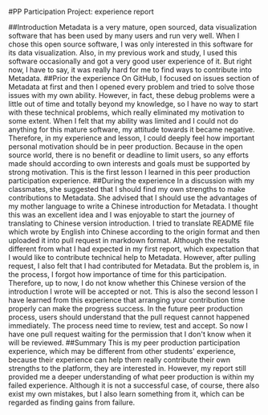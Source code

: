 #PP Participation Project: experience report

##Introduction
Metadata is a very mature, open sourced, data visualization software that has been used by many users and run very well. When I chose this open source software, I was only interested in this software for its data visualization. Also, in my previous work and study, I used this software occasionally and got a very good user experience of it. But right now, I have to say, it was really hard for me to find ways to contribute into Metadata.
##Prior the experience
On GitHub, I focused on issues section of Metadata at first and then I opened every problem and tried to solve those issues with my own ability. However, in fact, these debug problems were a little out of time and totally beyond my knowledge, so I have no way to start with these technical problems, which really eliminated my motivation to some extent. When I felt that my ability was limited and I could not do anything for this mature software, my attitude towards it became negative. Therefore, in my experience and lesson, I could deeply feel how important personal motivation should be in peer production. Because in the open source world, there is no benefit or deadline to limit users, so any efforts made should according to own interests and goals must be supported by strong motivation. This is the first lesson I learned in this peer production participation experience.
##During the experience
In a discussion with my classmates, she suggested that I should find my own strengths to make contributions to Metadata. She advised that I should use the advantages of my mother language to write a Chinese introduction for Metadata. I thought this was an excellent idea and I was enjoyable to start the journey of translating to Chinese version introduction. I tried to translate README file which wrote by English into Chinese according to the origin format and then uploaded it into pull request in markdown format. Although the results different from what I had expected in my first report, which expectation that I would like to contribute technical help to Metadata. However, after pulling request, I also felt that I had contributed for Metadata.
But the problem is, in the process, I forgot how importance of time for this participation. Therefore, up to now, I do not know whether this Chinese version of the introduction I wrote will be accepted or not. This is also the second lesson I have learned from this experience that arranging your contribution time properly can make the progress success. In the future peer production process, users should understand that the pull request cannot happened immediately. The process need time to review, test and accept. So now I have one pull request waiting for the permission that I don't know when it will be reviewed.
##Summary
This is my peer production participation experience, which may be different from other students' experience, because their experience can help them really contribute their own strengths to the platform, they are interested in. However, my report still provided me a deeper understanding of what peer production is within my failed experience. Although it is not a successful case, of course, there also exist my own mistakes, but I also learn something from it, which can be regarded as finding gains from failure.

